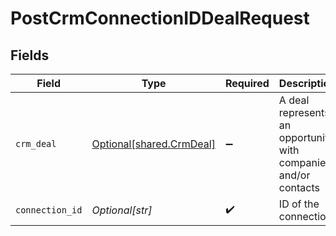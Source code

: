# PostCrmConnectionIDDealRequest


## Fields

| Field                                                           | Type                                                            | Required                                                        | Description                                                     |
| --------------------------------------------------------------- | --------------------------------------------------------------- | --------------------------------------------------------------- | --------------------------------------------------------------- |
| `crm_deal`                                                      | [Optional[shared.CrmDeal]](undefined/models/shared/crmdeal.md)  | :heavy_minus_sign:                                              | A deal represents an opportunity with companies and/or contacts |
| `connection_id`                                                 | *Optional[str]*                                                 | :heavy_check_mark:                                              | ID of the connection                                            |